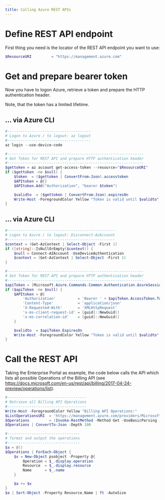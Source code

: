 ```yaml
---
title: Calling Azure REST APIs
---
```


# Define REST API endpoint

First thing you need is the locator of the REST API endpoint you want to use:

``` Powershell
$ResourceURI         = "https://management.azure.com"
```

# Get and prepare bearer token

Now you have to logon Azure, retrieve a token and prepare the HTTP authentication header.

Note, that the token has a limited lifetime.

## ... via Azure CLI

``` Powershell
#--------------------------------------
# Logon to Azure / to logout: az logout
#--------------------------------------
az login --use-device-code

#--------------------------------------------------------------
# Get Token for REST API and prepare HTTP authentication header
#--------------------------------------------------------------
$gettoken = az account get-access-token --resource="$ResourceURI"
if ($gettoken -ne $null) {
    $token  = ($gettoken | ConvertFrom-Json).accesstoken
    $APItoken = @{}
    $APItoken.Add("Authorization", "bearer $token")

    $validto  = ($gettoken | ConvertFrom-Json).expiresOn
    Write-Host -ForegroundColor Yellow "Token is valid until $validto"
}
```

## ... via Azure CLI

``` Powershell
#-------------------------------------------------
# Logon to Azure / to logout: Disconnect-AzAccount
#-------------------------------------------------
$context = (Get-AzContext | Select-Object -First 1)
if ([string]::IsNullOrEmpty($context)) {
    $null = Connect-AZAccount -UseDeviceAuthentication    
    $context = (Get-AzContext | Select-Object -First 1)
}

#--------------------------------------------------------------
# Get Token for REST API and prepare HTTP authentication header
#--------------------------------------------------------------
$apiToken = [Microsoft.Azure.Commands.Common.Authentication.AzureSession]::Instance.AuthenticationFactory.Authenticate($context.Account, $context.Environment, $context.Tenant.Id, $null, "Never", $null, "$ResourceURI")
if ($apiToken -ne $null) {
    $APItoken = @{
        'Authorization'          = 'Bearer ' + $apiToken.AccessToken.ToString()
        'Content-Type'           = 'application/json'
        'X-Requested-With'       = 'XMLHttpRequest'
        'x-ms-client-request-id' = [guid]::NewGuid()
        'x-ms-correlation-id'    = [guid]::NewGuid()
    }

    $validto  = $apiToken.ExpiresOn
    Write-Host -ForegroundColor Yellow "Token is valid until $validto"
}
```

# Call the REST API

Taking the Enterprise Portal as example, the code below calls the API which lists all possible Operations of the Billing API (see https://docs.microsoft.com/en-us/rest/api/billing/2017-04-24-preview/operations/list).

``` Powershell
#------------------------------------
# Retrieve all Billing API Operations
#------------------------------------
Write-Host -ForegroundColor Yellow "Billing API Operations:"
$ListOperationsURI  = 'https://management.azure.com/providers/Microsoft.Billing/operations?api-version=2019-10-01-preview'
$Operations         = (Invoke-RestMethod -Method Get -UseBasicParsing -Headers $APItoken -Uri "$ListOperationsURI").value
$Operations | ConvertTo-Json -Depth 100

#---------------------------------
# format and output the operations
#---------------------------------
$a = @()
$Operations | ForEach-Object {
    $x = New-Object psobject -Property @{
        Operation = $_.display.operation
        Resource  = $_.display.resource
        Name      = $_.name
    }

    $a += $x
}
$a | Sort-Object -Property Resource,Name | ft -AutoSize
```
